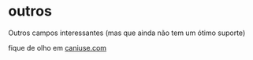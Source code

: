# outros

Outros campos interessantes (mas que ainda não tem um ótimo suporte)

fique de olho em [caniuse.com](https://caniuse.com)